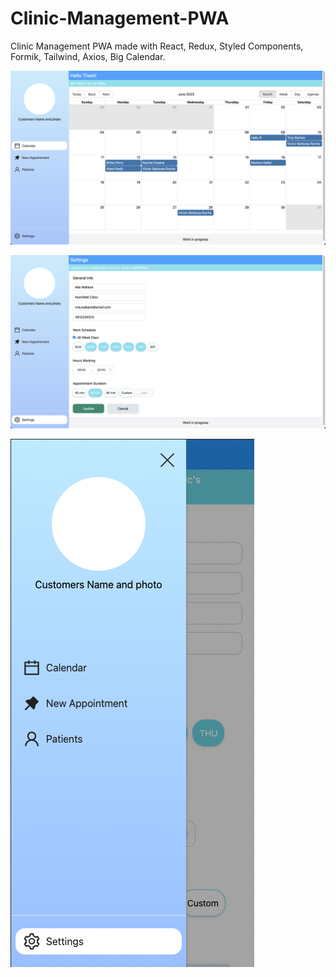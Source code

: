# Clinic-Management-PWA
Clinic Management PWA made with React, Redux, Styled Components, Formik, Tailwind, Axios, Big Calendar.

![Preview Image](public/calendar.png)

![Preview Image](public/settings.png)

![Preview Image](public/sidemenu.png)

